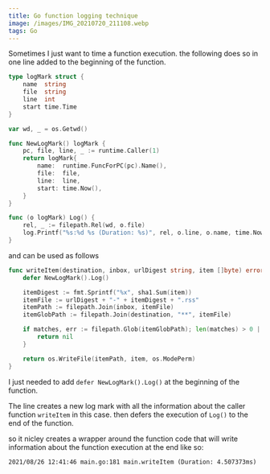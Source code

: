 ```yaml
---
title: Go function logging technique
image: /images/IMG_20210720_211108.webp
tags: Go
---
```


Sometimes I just want to time a function execution. the following does so in one line added to the beginning of the function.

```go
type logMark struct {
	name  string
	file  string
	line  int
	start time.Time
}

var wd, _ = os.Getwd()

func NewLogMark() logMark {
	pc, file, line, _ := runtime.Caller(1)
	return logMark{
		name:  runtime.FuncForPC(pc).Name(),
		file:  file,
		line:  line,
		start: time.Now(),
	}
}

func (o logMark) Log() {
	rel, _ := filepath.Rel(wd, o.file)
	log.Printf("%s:%d %s (Duration: %s)", rel, o.line, o.name, time.Now().Sub(o.start).String())
}
```

and can be used as follows
```go
func writeItem(destination, inbox, urlDigest string, item []byte) error {
	defer NewLogMark().Log()

	itemDigest := fmt.Sprintf("%x", sha1.Sum(item))
	itemFile := urlDigest + "-" + itemDigest + ".rss"
	itemPath := filepath.Join(inbox, itemFile)
	itemGlobPath := filepath.Join(destination, "**", itemFile)

	if matches, err := filepath.Glob(itemGlobPath); len(matches) > 0 || err != nil {
		return nil
	}

	return os.WriteFile(itemPath, item, os.ModePerm)
}
```

I just needed to add `defer NewLogMark().Log()` at the beginning of the function.

The line creates a new log mark with all the information about the caller function `writeItem` in this case. then defers the execution of `Log()` to the end of the function.

so it nicley creates a wrapper around the function code that will write information about the function execution at the end like so:

```
2021/08/26 12:41:46 main.go:181 main.writeItem (Duration: 4.507373ms)
```
